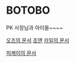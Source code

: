 # BOTOBO

PK 사장님과 아이들~~~~

[오즈의 문서](https://github.com/pkeugine/practice/blob/feature/ohjoohyung/ohjoohyung.md)
[조앤](./joanne.md)
[카일의 문서](https://github.com/pkeugine/practice/blob/feature/kyle/kyle.md)

[피케이의 문서](pkeugine.md)


